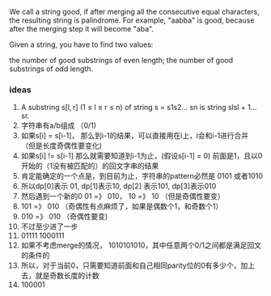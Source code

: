 We call a string good, if after merging all the consecutive equal characters, the resulting string is palindrome. For
example, "aabba" is good, because after the merging step it will become "aba".

Given a string, you have to find two values:

the number of good substrings of even length;
the number of good substrings of odd length.

### ideas

1. A substring s[l, r] (1 ≤ l ≤ r ≤ n) of string s = s1s2... sn is string slsl + 1... sr.
2. 字符串有a/b组成 （0/1)
3. 如果s[i] = s[i-1]， 那么到i-1的结果，可以直接用在i上，i会和i-1进行合并 （但是长度奇偶性要变化)
4. 如果s[i] != s[i-1] 那么就需要知道到i-1为止，(假设s[i-1] = 0) 前面是1，且以0开始的（1没有被匹配的）的回文字串的结果
5. 肯定能确定的一个点是，到目前为止，字符串的pattern必然是 0101 或者1010
6. 所以dp[0]表示 01, dp[1]表示10, dp[2] 表示101, dp[3]表示010
7. 然后遇到一个新的0 01 =》 010， 10 =》 10 （但是奇偶性要变）
8. 101 =》 010 （奇偶性有点麻烦了，如果是偶数个1，和奇数个1）
9. 010 =》 010 （奇偶性要变)
9. 不过至少进了一步
10. 01111 1000111
11. 如果不考虑merge的情况， 1010101010，其中任意两个0/1之间都是满足回文的条件的
12. 所以，对于当前0，只需要知道前面和自己相同parity位的0有多少个，加上去，就是奇数长度的计数
13. 100001